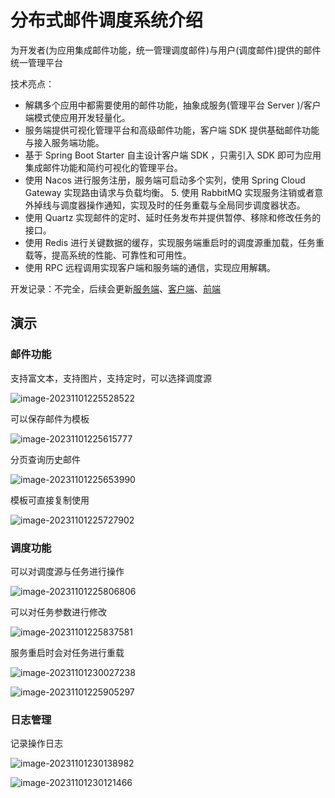 # 分布式邮件调度系统介绍

为开发者(为应用集成邮件功能，统一管理调度邮件)与用户(调度邮件)提供的邮件统一管理平台

技术亮点： 

- 解耦多个应用中都需要使用的邮件功能，抽象成服务(管理平台 Server )/客户端模式使应用开发轻量化。 
- 服务端提供可视化管理平台和高级邮件功能，客户端 SDK 提供基础邮件功能与接入服务端功能。 
-  基于 Spring Boot Starter 自主设计客户端 SDK ，只需引入 SDK 即可为应用集成邮件功能和简约可视化的管理平台。 
- 使用 Nacos 进行服务注册，服务端可启动多个实列，使用 Spring Cloud Gateway 实现路由请求与负载均衡。 5. 使用 RabbitMQ 实现服务注销或者意外掉线与调度器操作通知，实现及时的任务重载与全局同步调度器状态。 
- 使用 Quartz 实现邮件的定时、延时任务发布并提供暂停、移除和修改任务的接口。 
- 使用 Redis 进行关键数据的缓存，实现服务端重启时的调度源重加载，任务重载等，提高系统的性能、可靠性和可用性。
- 使用 RPC 远程调用实现客户端和服务端的通信，实现应用解耦。

开发记录：不完全，后续会更新[服务端](./文档/server.md)、[客户端](./文档/sdk.md)、[前端](./文档/前端.md)

## 演示

### 邮件功能

支持富文本，支持图片，支持定时，可以选择调度源

![image-20231101225528522](https://cdn.jsdelivr.net/gh/zxwyhzy/zy-img1/md/202311012307243.png)

可以保存邮件为模板

![image-20231101225615777](https://cdn.jsdelivr.net/gh/zxwyhzy/zy-img1/md/202311012307244.png)

分页查询历史邮件

![image-20231101225653990](https://cdn.jsdelivr.net/gh/zxwyhzy/zy-img1/md/202311012307245.png)

模板可直接复制使用

![image-20231101225727902](https://cdn.jsdelivr.net/gh/zxwyhzy/zy-img1/md/202311012307246.png)

### 调度功能

可以对调度源与任务进行操作

![image-20231101225806806](https://cdn.jsdelivr.net/gh/zxwyhzy/zy-img1/md/202311012307247.png)

可以对任务参数进行修改

![image-20231101225837581](https://cdn.jsdelivr.net/gh/zxwyhzy/zy-img1/md/202311012307248.png)

服务重启时会对任务进行重载

![image-20231101230027238](https://cdn.jsdelivr.net/gh/zxwyhzy/zy-img1/md/202311012307249.png)

![image-20231101225905297](https://cdn.jsdelivr.net/gh/zxwyhzy/zy-img1/md/202311012307250.png)

### 日志管理

记录操作日志

![image-20231101230138982](https://cdn.jsdelivr.net/gh/zxwyhzy/zy-img1/md/202311012307251.png)

![image-20231101230121466](https://cdn.jsdelivr.net/gh/zxwyhzy/zy-img1/md/202311012307252.png)
